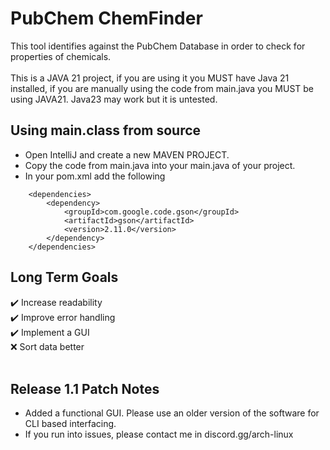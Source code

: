 # PubChem ChemFinder
This tool identifies against the PubChem Database in order to check for properties of chemicals.<br>
<br>
This is a JAVA 21 project, if you are using it you MUST have Java 21 installed, if you are manually using the code from main.java you MUST be using JAVA21. Java23 may work but it is untested.<br>

## Using main.class from source
- Open IntelliJ and create a new MAVEN PROJECT.<br>
- Copy the code from main.java into your main.java of your project.<br>
- In your pom.xml add the following<br>
```    
    <dependencies>
        <dependency>
            <groupId>com.google.code.gson</groupId>
            <artifactId>gson</artifactId>
            <version>2.11.0</version>
        </dependency>
    </dependencies>
```

## Long Term Goals
✔️ Increase readability<br>
✔️ Improve error handling<br>
✔️ Implement a GUI<br>
:x: Sort data better<br>
<br>
## Release 1.1 Patch Notes
- Added a functional GUI. Please use an older version of the software for CLI based interfacing.
- If you run into issues, please contact me in discord.gg/arch-linux


